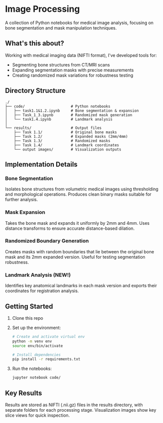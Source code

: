 # Image Processing

A collection of Python notebooks for medical image analysis, focusing on bone segmentation and mask manipulation techniques.

## What's this about?

Working with medical imaging data (NIFTI format), I've developed tools for:
- Segmenting bone structures from CT/MRI scans
- Expanding segmentation masks with precise measurements
- Creating randomized mask variations for robustness testing

## Directory Structure

```
./
├── code/                     # Python notebooks
│   ├── task1.1&1.2.ipynb     # Bone segmentation & expansion
│   ├── Task_1_3.ipynb        # Randomized mask generation
│   └── task1.4.ipynb         # Landmark analysis
│
└── results/                  # Output files
    ├── Task 1.1/             # Original bone masks
    ├── Task 1.2/             # Expanded masks (2mm/4mm)
    ├── Task 1.3/             # Randomized masks
    ├── Task 1.4/             # Landmark coordinates
    └── output images/        # Visualization outputs
```

## Implementation Details

### Bone Segmentation
Isolates bone structures from volumetric medical images using thresholding and morphological operations. Produces clean binary masks suitable for further analysis.

### Mask Expansion
Takes the bone mask and expands it uniformly by 2mm and 4mm. Uses distance transforms to ensure accurate distance-based dilation.

### Randomized Boundary Generation
Creates masks with random boundaries that lie between the original bone mask and its 2mm expanded version. Useful for testing segmentation robustness.

### Landmark Analysis (NEW!)
Identifies key anatomical landmarks in each mask version and exports their coordinates for registration analysis.

## Getting Started

1. Clone this repo
2. Set up the environment:
   ```bash
   # Create and activate virtual env
   python -m venv env
   source env/bin/activate
   
   # Install dependencies
   pip install -r requirements.txt
   ```

3. Run the notebooks:
   ```bash
   jupyter notebook code/
   ```

## Key Results

Results are stored as NIFTI (.nii.gz) files in the results directory, with separate folders for each processing stage. Visualization images show key slice views for quick inspection.
